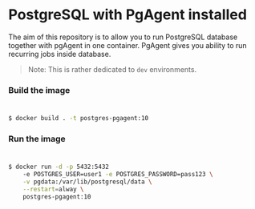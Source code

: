 # PostgreSQL with PgAgent installed

The aim of this repository is to allow you to run PostgreSQL database together with pgAgent in one container. 
PgAgent gives you ability to run recurring jobs inside database.

> Note: This is rather dedicated to `dev` environments.

### Build the image
#
```sh
$ docker build . -t postgres-pgagent:10
```

### Run the image
#
```sh
$ docker run -d -p 5432:5432 
    -e POSTGRES_USER=user1 -e POSTGRES_PASSWORD=pass123 \
    -v pgdata:/var/lib/postgresql/data \
    --restart=alway \
    postgres-pgagent:10
```
